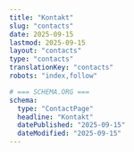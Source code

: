 ```yaml
---
title: "Kontakt"
slug: "contacts"
date: 2025-09-15
lastmod: 2025-09-15
layout: "contacts"
type: "contacts"
translationKey: "contacts"
robots: "index,follow"

# === SCHEMA.ORG ===
schema:
  type: "ContactPage"
  headline: "Kontakt"
  datePublished: "2025-09-15"
  dateModified: "2025-09-15"
---
```

